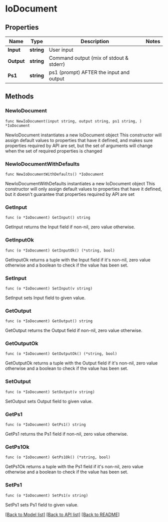 # IoDocument

## Properties

Name | Type | Description | Notes
------------ | ------------- | ------------- | -------------
**Input** | **string** | User input | 
**Output** | **string** | Command output (mix of stdout &amp; stderr) | 
**Ps1** | **string** | ps1 (prompt) AFTER the input and output | 

## Methods

### NewIoDocument

`func NewIoDocument(input string, output string, ps1 string, ) *IoDocument`

NewIoDocument instantiates a new IoDocument object
This constructor will assign default values to properties that have it defined,
and makes sure properties required by API are set, but the set of arguments
will change when the set of required properties is changed

### NewIoDocumentWithDefaults

`func NewIoDocumentWithDefaults() *IoDocument`

NewIoDocumentWithDefaults instantiates a new IoDocument object
This constructor will only assign default values to properties that have it defined,
but it doesn't guarantee that properties required by API are set

### GetInput

`func (o *IoDocument) GetInput() string`

GetInput returns the Input field if non-nil, zero value otherwise.

### GetInputOk

`func (o *IoDocument) GetInputOk() (*string, bool)`

GetInputOk returns a tuple with the Input field if it's non-nil, zero value otherwise
and a boolean to check if the value has been set.

### SetInput

`func (o *IoDocument) SetInput(v string)`

SetInput sets Input field to given value.


### GetOutput

`func (o *IoDocument) GetOutput() string`

GetOutput returns the Output field if non-nil, zero value otherwise.

### GetOutputOk

`func (o *IoDocument) GetOutputOk() (*string, bool)`

GetOutputOk returns a tuple with the Output field if it's non-nil, zero value otherwise
and a boolean to check if the value has been set.

### SetOutput

`func (o *IoDocument) SetOutput(v string)`

SetOutput sets Output field to given value.


### GetPs1

`func (o *IoDocument) GetPs1() string`

GetPs1 returns the Ps1 field if non-nil, zero value otherwise.

### GetPs1Ok

`func (o *IoDocument) GetPs1Ok() (*string, bool)`

GetPs1Ok returns a tuple with the Ps1 field if it's non-nil, zero value otherwise
and a boolean to check if the value has been set.

### SetPs1

`func (o *IoDocument) SetPs1(v string)`

SetPs1 sets Ps1 field to given value.



[[Back to Model list]](../README.md#documentation-for-models) [[Back to API list]](../README.md#documentation-for-api-endpoints) [[Back to README]](../README.md)


